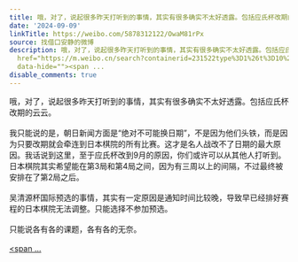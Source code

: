 ```yaml
---
title: 哦，对了，说起很多昨天打听到的事情，其实有很多确实不太好透露。包括应氏杯改期的云云。我只能说的是，朝日新闻方面是“绝对不可能换日期”，不是因为他们头铁...
date: '2024-09-09'
linkTitle: https://weibo.com/5878312122/OwaM81rPx
source: 找借口安静的微博
description: 哦，对了，说起很多昨天打听到的事情，其实有很多确实不太好透露。包括应氏杯改期的云云。<br><br>我只能说的是，朝日新闻方面是“绝对不可能换日期”，不是因为他们头铁，而是因为只要改期就会牵连到日本棋院的所有比赛。这才是名人战改不了日期的最大原因。我话说到这里，至于应氏杯改到9月的原因，你们或许可以从其他人打听到。日本棋院其实希望能在第3局和第4局之间，因为有三周以上的间隔，不过最终被安排在了第2局之后。<br><br>吴清源杯国际预选的事情，其实有一定原因是通知时间比较晚，导致早已经排好赛程的日本棋院无法调整。只能选择不参加预选。<br><br>只能说各有各的课题，各有各的无奈。<br><br><a
  href="https://m.weibo.cn/search?containerid=231522type%3D1%26t%3D10%26q%3D%23%E5%9B%B4%E6%A3%8B%23&amp;isnewpage=1"
  data-hide=""><span ...
disable_comments: true
---
```

哦，对了，说起很多昨天打听到的事情，其实有很多确实不太好透露。包括应氏杯改期的云云。<br><br>我只能说的是，朝日新闻方面是“绝对不可能换日期”，不是因为他们头铁，而是因为只要改期就会牵连到日本棋院的所有比赛。这才是名人战改不了日期的最大原因。我话说到这里，至于应氏杯改到9月的原因，你们或许可以从其他人打听到。日本棋院其实希望能在第3局和第4局之间，因为有三周以上的间隔，不过最终被安排在了第2局之后。<br><br>吴清源杯国际预选的事情，其实有一定原因是通知时间比较晚，导致早已经排好赛程的日本棋院无法调整。只能选择不参加预选。<br><br>只能说各有各的课题，各有各的无奈。<br><br><a href="https://m.weibo.cn/search?containerid=231522type%3D1%26t%3D10%26q%3D%23%E5%9B%B4%E6%A3%8B%23&amp;isnewpage=1" data-hide=""><span ...